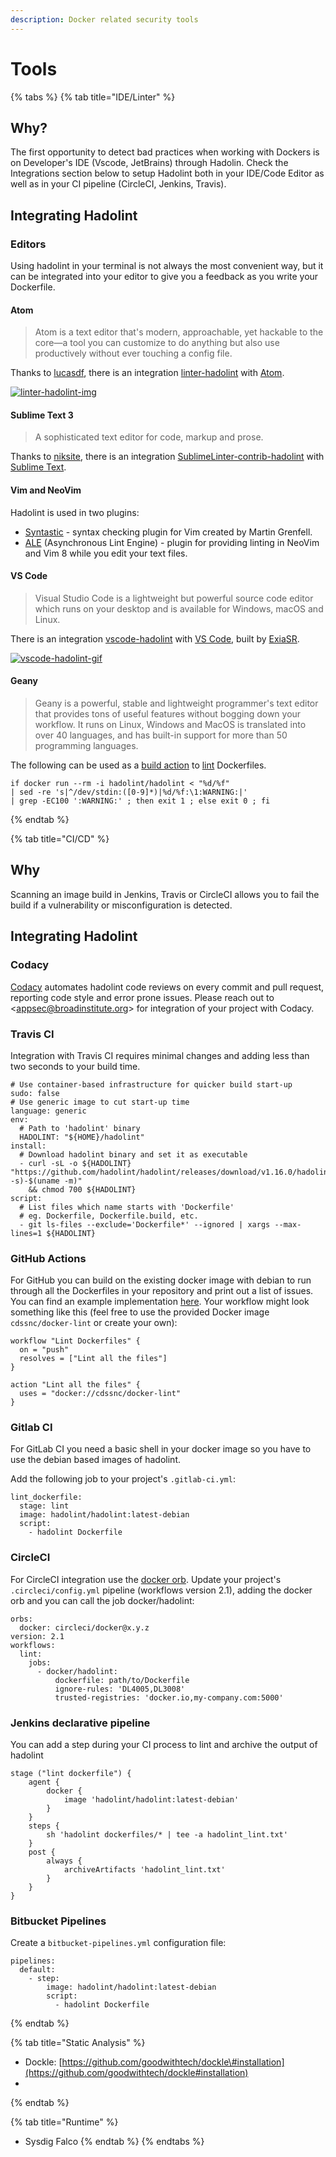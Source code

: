 ```yaml
---
description: Docker related security tools
---
```


# Tools

{% tabs %}
{% tab title="IDE/Linter" %}
## Why?

The first opportunity to detect bad practices when working with Dockers is on Developer's IDE \(Vscode, JetBrains\) through Hadolin. Check the Integrations section below to setup Hadolint both in your IDE/Code Editor as well as in your CI pipeline \(CircleCI, Jenkins, Travis\). 



## Integrating Hadolint

### Editors

Using hadolint in your terminal is not always the most convenient way, but it can be integrated into your editor to give you a feedback as you write your Dockerfile.

#### Atom

> Atom is a text editor that's modern, approachable, yet hackable to the core—a tool you can customize to do anything but also use productively without ever touching a config file.

Thanks to [lucasdf](https://github.com/lucasdf), there is an integration [linter-hadolint](https://atom.io/packages/linter-hadolint) with [Atom](https://atom.io/).

[![linter-hadolint-img](https://user-images.githubusercontent.com/18702153/33764234-7abc1f24-dc0b-11e7-96b6-4f08207b6950.png)](https://user-images.githubusercontent.com/18702153/33764234-7abc1f24-dc0b-11e7-96b6-4f08207b6950.png)

#### Sublime Text 3

> A sophisticated text editor for code, markup and prose.

Thanks to [niksite](https://github.com/niksite), there is an integration [SublimeLinter-contrib-hadolint](https://github.com/niksite/SublimeLinter-contrib-hadolint) with [Sublime Text](http://www.sublimetext.com/).

#### Vim and NeoVim

Hadolint is used in two plugins:

* [Syntastic](https://github.com/vim-syntastic/syntastic) - syntax checking plugin for Vim created by Martin Grenfell.
* [ALE](https://github.com/w0rp/ale) \(Asynchronous Lint Engine\) - plugin for providing linting in NeoVim and Vim 8 while you edit your text files.

#### VS Code

> Visual Studio Code is a lightweight but powerful source code editor which runs on your desktop and is available for Windows, macOS and Linux.

There is an integration [vscode-hadolint](https://marketplace.visualstudio.com/items?itemName=exiasr.hadolint) with [VS Code](https://code.visualstudio.com/), built by [ExiaSR](https://github.com/ExiaSR).

[![vscode-hadolint-gif](https://camo.githubusercontent.com/5fabe529eaa737a19e9145bf22afbe117331d7c7/68747470733a2f2f692e6779617a6f2e636f6d2f61373031343630636364646131336131613434396232633365386461343062632e676966)](https://camo.githubusercontent.com/5fabe529eaa737a19e9145bf22afbe117331d7c7/68747470733a2f2f692e6779617a6f2e636f6d2f61373031343630636364646131336131613434396232633365386461343062632e676966)

#### Geany

> Geany is a powerful, stable and lightweight programmer's text editor that provides tons of useful features without bogging down your workflow. It runs on Linux, Windows and MacOS is translated into over 40 languages, and has built-in support for more than 50 programming languages.

The following can be used as a [build action](https://www.geany.org/manual/current/index.html#build-menu-commands-dialog) to [lint](https://www.geany.org/manual/current/index.html#lint) Dockerfiles.

```text
if docker run --rm -i hadolint/hadolint < "%d/%f"
| sed -re 's|^/dev/stdin:([0-9]*)|%d/%f:\1:WARNING:|'
| grep -EC100 ':WARNING:' ; then exit 1 ; else exit 0 ; fi
```
{% endtab %}

{% tab title="CI/CD" %}
## Why

Scanning an image build in Jenkins, Travis or CircleCI allows you to fail the build if a vulnerability or misconfiguration is detected. 

## Integrating Hadolint

### Codacy

[Codacy](https://www.codacy.com/) automates hadolint code reviews on every commit and pull request, reporting code style and error prone issues. Please reach out to &lt;appsec@broadinstitute.org&gt; for integration of your project with Codacy. 

### Travis CI

Integration with Travis CI requires minimal changes and adding less than two seconds to your build time.

```text
# Use container-based infrastructure for quicker build start-up
sudo: false
# Use generic image to cut start-up time
language: generic
env:
  # Path to 'hadolint' binary
  HADOLINT: "${HOME}/hadolint"
install:
  # Download hadolint binary and set it as executable
  - curl -sL -o ${HADOLINT} "https://github.com/hadolint/hadolint/releases/download/v1.16.0/hadolint-$(uname -s)-$(uname -m)"
    && chmod 700 ${HADOLINT}
script:
  # List files which name starts with 'Dockerfile'
  # eg. Dockerfile, Dockerfile.build, etc.
  - git ls-files --exclude='Dockerfile*' --ignored | xargs --max-lines=1 ${HADOLINT}
```

### GitHub Actions

For GitHub you can build on the existing docker image with debian to run through all the Dockerfiles in your repository and print out a list of issues. You can find an example implementation [here](https://github.com/cds-snc/github-actions/tree/master/docker-lint). Your workflow might look something like this \(feel free to use the provided Docker image `cdssnc/docker-lint` or create your own\):

```text
workflow "Lint Dockerfiles" {
  on = "push"
  resolves = ["Lint all the files"]
}

action "Lint all the files" {
  uses = "docker://cdssnc/docker-lint"
}
```

### Gitlab CI

For GitLab CI you need a basic shell in your docker image so you have to use the debian based images of hadolint.

Add the following job to your project's `.gitlab-ci.yml`:

```text
lint_dockerfile:
  stage: lint
  image: hadolint/hadolint:latest-debian
  script:
    - hadolint Dockerfile
```

### CircleCI

For CircleCI integration use the [docker orb](https://circleci.com/orbs/registry/orb/circleci/docker). Update your project's `.circleci/config.yml` pipeline \(workflows version 2.1\), adding the docker orb and you can call the job docker/hadolint:

```text
orbs:
  docker: circleci/docker@x.y.z
version: 2.1
workflows:
  lint:
    jobs:
      - docker/hadolint:
          dockerfile: path/to/Dockerfile
          ignore-rules: 'DL4005,DL3008'
          trusted-registries: 'docker.io,my-company.com:5000'
```

### Jenkins declarative pipeline

You can add a step during your CI process to lint and archive the output of hadolint

```text
stage ("lint dockerfile") {
    agent {
        docker {
            image 'hadolint/hadolint:latest-debian'
        }
    }
    steps {
        sh 'hadolint dockerfiles/* | tee -a hadolint_lint.txt'
    }
    post {
        always {
            archiveArtifacts 'hadolint_lint.txt'
        }
    }
}
```



### Bitbucket Pipelines

Create a `bitbucket-pipelines.yml` configuration file:

```text
pipelines:
  default:
    - step:
        image: hadolint/hadolint:latest-debian
        script:
          - hadolint Dockerfile
```
{% endtab %}

{% tab title="Static Analysis" %}
* Dockle: [https://github.com/goodwithtech/dockle\#installation](https://github.com/goodwithtech/dockle#installation)
* 
{% endtab %}

{% tab title="Runtime" %}
* Sysdig Falco
{% endtab %}
{% endtabs %}



